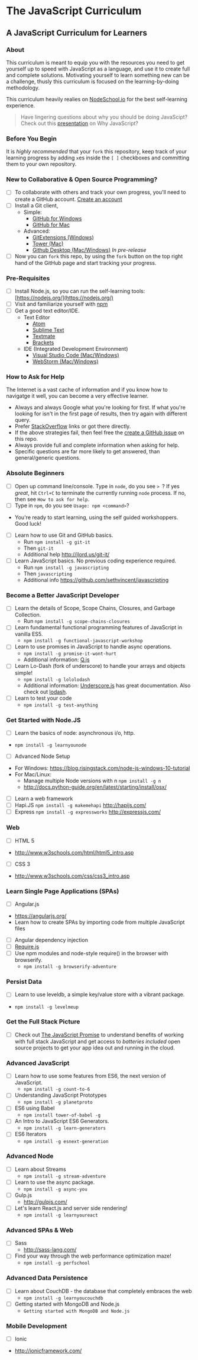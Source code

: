 # The JavaScript Curriculum
## A JavaScript Curriculum for Learners

### About
This curriculum is meant to equip you with the resources you need to get yourself up to speed with JavaScript as a language, and use it to create full and complete solutions. Motivating yourself to learn something new can be a challenge, thusly this curriculum is focused on the learning-by-doing methodology.

This curriculum heavily realies on [NodeSchool.io](http://nodeschool.io) for the best self-learning experience.

> Have lingering questions about why you should be doing JavaScipt? Check out this [presentation](http://slides.com/doguhanuluca/agile-done-right-using-javascript-and-node-3#/) on Why JavaScript?

### Before You Begin
It is *highly recommended* that your `fork` this repository, keep track of your learning progress by adding `x`es inside the `[ ]` checkboxes and committing them to your own repository. 

### New to Collaborative & Open Source Programming?
- [ ] To collaborate with others and track your own progress, you'll need to create a GitHub account. [Create an account](https://github.com/)
- [ ] Install a Git client,
  - Simple:
    - [GitHub for Windows](https://windows.github.com/) 
    - [GitHub for Mac](https://mac.github.com/) 
  - Advanced:
    - [GitExtensions (Windows)](http://sourceforge.net/projects/gitextensions/)
    - [Tower (Mac)](http://www.git-tower.com/)
    - [Github Desktop (Mac/Windows)](https://desktop.github.com/) *In pre-release*
- [ ] Now you can `fork` this repo, by using the `fork` button on the top right hand of the GitHub page and start tracking your progress.

### Pre-Requisites
- [ ] Install Node.js, so you can run the self-learning tools: [https://nodejs.org/](https://nodejs.org/)
- [ ] Visit and familiarize yourself with [npm](https://www.npmjs.com/)
- [ ] Get a good text editor/IDE.
  - Text Editor
    - [Atom](http://www.atom.io/)
    - [Sublime Text](http://www.sublimetext.com/3)
    - [Textmate](http://macromates.com/download)
    - [Brackets](http://brackets.io/)
  - IDE (Integrated Development Environment)
    - [Visual Studio Code (Mac/Windows)](https://code.visualstudio.com/)
    - [WebStorm (Mac/Windows)](https://www.jetbrains.com/webstorm/)

### How to Ask for Help
The Internet is a vast cache of information and if you know how to navigatge it well, you can become a very effective learner.

- Always and always Google what you're looking for first. If what you're looking for isn't in the first page of results, then try again with different query.
- Prefer [StackOverflow](http://stackoverflow.com) links or got there directly.
- If the above strategies fail, then feel free the [create a GitHub issue](https://github.com/excellalabs/the-javascript-curriculum/issues) on this repo. 
- Always provide full and complete information when asking for help.
- Specific questions are far more likely to get answered, than general/generic questions.

### Absolute Beginners
- [ ] Open up command line/console. Type in `node`, do you see `> `? If yes *great*, hit `Ctrl+C` to terminate the currently running `node` process. If no, then see `How to ask for help`.
- [ ] Type in `npm`, do you see `Usage: npm <command>`?
- You're ready to start learning, using the self guided workshoppers. Good luck! 
- [ ] Learn how to use Git and GitHub basics.
  - Run `npm install -g git-it`
  - Then `git-it`
  - Additional help http://jlord.us/git-it/
- [ ] Learn JavaScript basics. No previous coding experience required.
  - Run `npm install -g javascripting`
  - Then `javascripting`
  - Additional info https://github.com/sethvincent/javascripting

### Become a Better JavaScript Developer
- [ ] Learn the details of Scope, Scope Chains, Closures, and Garbage Collection.
  - Run `npm install -g scope-chains-closures`
- [ ] Learn fundamental functional programming features of JavaScript in vanilla ES5.
  - `npm install -g functional-javascript-workshop` 
- [ ] Learn to use promises in JavaScript to handle async operations.
  - `npm install -g promise-it-wont-hurt` 
  - Additional information: [Q.js](http://documentup.com/kriskowal/q/)
- [ ] Learn Lo-Dash (fork of underscore) to handle your arrays and objects simple!
  - `npm install -g lololodash`
  - Additional information: [Underscore.js](http://underscorejs.org/) has great documentation. Also check out [lodash](https://lodash.com/).
- [ ] Learn to test your code
  - `npm install -g test-anything`

### Get Started with Node.JS
 - [ ] Learn the basics of node: asynchronous i/o, http.
  - `npm install -g learnyounode`
 - [ ] Advanced Node Setup
  - For Windows: https://blog.risingstack.com/node-js-windows-10-tutorial
  - For Mac/Linux: 
    - Manage multiple Node versions with n `npm install -g n`
    - http://docs.python-guide.org/en/latest/starting/install/osx/
 - [ ] Learn a web framework
  - [ ] Hapi.JS `npm install -g makemehapi` http://hapijs.com/
  - [ ] Express `npm install -g expressworks` http://expressjs.com/

### Web
 - [ ] HTML 5
  - http://www.w3schools.com/html/html5_intro.asp
 - [ ] CSS 3
  - http://www.w3schools.com/css/css3_intro.asp
  
### Learn Single Page Applications (SPAs)
 - [ ] Angular.js
  - https://angularjs.org/
 - Learn how to create SPAs by importing code from multiple JavaScript files
  - [ ] Angular dependency injection
  - [ ] [Require.js](http://requirejs.org/)
  - [ ] Use npm modules and node-style require() in the browser with browserify.
    - `npm install -g browserify-adventure`

### Persist Data
 - [ ] Learn to use leveldb, a simple key/value store with a vibrant package.
  - `npm install -g levelmeup`

### Get the Full Stack Picture
 - [ ] Check out [The JavaScript Promise](http://thejavascriptpromise.com) to understand benefits of working with full stack JavaScript and get access to *batteries included* open source projects to get your app idea out and running in the cloud.

### Advanced JavaScript
- [ ] Learn how to use some features from ES6, the next version of JavaScript.
  - `npm install -g count-to-6`
- [ ] Understanding JavaScript Prototypes
  - `npm install -g planetproto`
- [ ] ES6 using Babel
  - `npm install tower-of-babel -g`
- [ ] An Intro to JavaScript ES6 Generators.
  - `npm install -g learn-generators`
- [ ] ES6 Iterators
  - `npm install -g esnext-generation`

### Advanced Node
- [ ] Learn about Streams
  - `npm install -g stream-adventure`
- [ ] Learn to use the async package.
  - `npm install -g async-you`
- [ ] Gulp.js
  - http://gulpjs.com/
- [ ] Let's learn React.js and server side rendering!
  - `npm install -g learnyoureact`  

### Advanced SPAs & Web
- [ ] Sass
  - http://sass-lang.com/
- [ ] Find your way through the web performance optimization maze!
  - `npm install -g perfschool`

### Advanced Data Persistence 
- [ ] Learn about CouchDB - the database that completely embraces the web
  - `npm install -g learnyoucouchdb`
- [ ] Getting started with MongoDB and Node.js
  - `Getting started with MongoDB and Node.js`

### Mobile Development
- [ ] Ionic
 - http://ionicframework.com/
